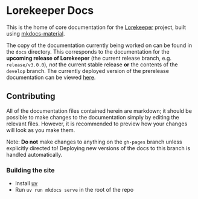 # Lorekeeper Docs

This is the home of core documentation for the [Lorekeeper](https://github.com/lk-arpg/lorekeeper) project, built using [mkdocs-material](https://squidfunk.github.io/mkdocs-material/).

The copy of the documentation currently being worked on can be found in the `docs` directory. This corresponds to the documentation for the **upcoming release of Lorekeeper** (the current release branch, e.g. `release/v3.0.0`), *not* the current stable release **or** the contents of the `develop` branch. The currently deployed version of the prerelease documentation can be viewed [here](https://lk-arpg.github.io/lk-docs/prerelease/).

## Contributing

All of the documentation files contained herein are markdown; it should be possible to make changes to the documentation simply by editing the relevant files. However, it is recommended to preview how your changes will look as you make them.

Note: **Do not** make changes to anything on the `gh-pages` branch unless explicitly directed to! Deploying new versions of the docs to this branch is handled automatically.

### Building the site

- Install [uv](https://docs.astral.sh/uv/)
- Run `uv run mkdocs serve` in the root of the repo